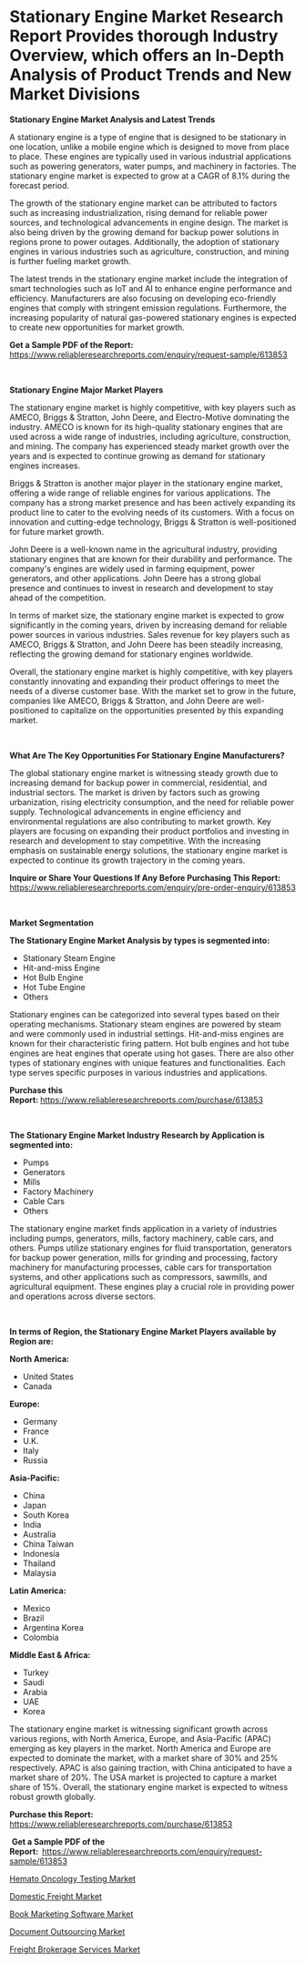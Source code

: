 <p><h1>Stationary Engine Market Research Report Provides thorough Industry Overview, which offers an In-Depth Analysis of Product Trends and New Market Divisions</h1></p><p><strong>Stationary Engine Market Analysis and Latest Trends</strong></p>
<p><p>A stationary engine is a type of engine that is designed to be stationary in one location, unlike a mobile engine which is designed to move from place to place. These engines are typically used in various industrial applications such as powering generators, water pumps, and machinery in factories. The stationary engine market is expected to grow at a CAGR of 8.1% during the forecast period. </p><p>The growth of the stationary engine market can be attributed to factors such as increasing industrialization, rising demand for reliable power sources, and technological advancements in engine design. The market is also being driven by the growing demand for backup power solutions in regions prone to power outages. Additionally, the adoption of stationary engines in various industries such as agriculture, construction, and mining is further fueling market growth.</p><p>The latest trends in the stationary engine market include the integration of smart technologies such as IoT and AI to enhance engine performance and efficiency. Manufacturers are also focusing on developing eco-friendly engines that comply with stringent emission regulations. Furthermore, the increasing popularity of natural gas-powered stationary engines is expected to create new opportunities for market growth.</p></p>
<p><strong>Get a Sample PDF of the Report:&nbsp;</strong> <a href="https://www.reliableresearchreports.com/enquiry/request-sample/613853">https://www.reliableresearchreports.com/enquiry/request-sample/613853</a></p>
<p>&nbsp;</p>
<p><strong>Stationary Engine Major Market Players</strong></p>
<p><p>The stationary engine market is highly competitive, with key players such as AMECO, Briggs & Stratton, John Deere, and Electro-Motive dominating the industry. AMECO is known for its high-quality stationary engines that are used across a wide range of industries, including agriculture, construction, and mining. The company has experienced steady market growth over the years and is expected to continue growing as demand for stationary engines increases.</p><p>Briggs & Stratton is another major player in the stationary engine market, offering a wide range of reliable engines for various applications. The company has a strong market presence and has been actively expanding its product line to cater to the evolving needs of its customers. With a focus on innovation and cutting-edge technology, Briggs & Stratton is well-positioned for future market growth.</p><p>John Deere is a well-known name in the agricultural industry, providing stationary engines that are known for their durability and performance. The company's engines are widely used in farming equipment, power generators, and other applications. John Deere has a strong global presence and continues to invest in research and development to stay ahead of the competition.</p><p>In terms of market size, the stationary engine market is expected to grow significantly in the coming years, driven by increasing demand for reliable power sources in various industries. Sales revenue for key players such as AMECO, Briggs & Stratton, and John Deere has been steadily increasing, reflecting the growing demand for stationary engines worldwide.</p><p>Overall, the stationary engine market is highly competitive, with key players constantly innovating and expanding their product offerings to meet the needs of a diverse customer base. With the market set to grow in the future, companies like AMECO, Briggs & Stratton, and John Deere are well-positioned to capitalize on the opportunities presented by this expanding market.</p></p>
<p>&nbsp;</p>
<p><strong>What Are The Key Opportunities For Stationary Engine Manufacturers?</strong></p>
<p><p>The global stationary engine market is witnessing steady growth due to increasing demand for backup power in commercial, residential, and industrial sectors. The market is driven by factors such as growing urbanization, rising electricity consumption, and the need for reliable power supply. Technological advancements in engine efficiency and environmental regulations are also contributing to market growth. Key players are focusing on expanding their product portfolios and investing in research and development to stay competitive. With the increasing emphasis on sustainable energy solutions, the stationary engine market is expected to continue its growth trajectory in the coming years.</p></p>
<p><strong>Inquire or Share Your Questions If Any Before Purchasing This Report:</strong> <a href="https://www.reliableresearchreports.com/enquiry/pre-order-enquiry/613853">https://www.reliableresearchreports.com/enquiry/pre-order-enquiry/613853</a></p>
<p>&nbsp;</p>
<p><strong>Market Segmentation</strong></p>
<p><strong>The Stationary Engine Market Analysis by types is segmented into:</strong></p>
<p><ul><li>Stationary Steam Engine</li><li>Hit-and-miss Engine</li><li>Hot Bulb Engine</li><li>Hot Tube Engine</li><li>Others</li></ul></p>
<p><p>Stationary engines can be categorized into several types based on their operating mechanisms. Stationary steam engines are powered by steam and were commonly used in industrial settings. Hit-and-miss engines are known for their characteristic firing pattern. Hot bulb engines and hot tube engines are heat engines that operate using hot gases. There are also other types of stationary engines with unique features and functionalities. Each type serves specific purposes in various industries and applications.</p></p>
<p><strong>Purchase this Report:&nbsp;</strong><a href="https://www.reliableresearchreports.com/purchase/613853">https://www.reliableresearchreports.com/purchase/613853</a></p>
<p>&nbsp;</p>
<p><strong>The Stationary Engine Market Industry Research by Application is segmented into:</strong></p>
<p><ul><li>Pumps</li><li>Generators</li><li>Mills</li><li>Factory Machinery</li><li>Cable Cars</li><li>Others</li></ul></p>
<p><p>The stationary engine market finds application in a variety of industries including pumps, generators, mills, factory machinery, cable cars, and others. Pumps utilize stationary engines for fluid transportation, generators for backup power generation, mills for grinding and processing, factory machinery for manufacturing processes, cable cars for transportation systems, and other applications such as compressors, sawmills, and agricultural equipment. These engines play a crucial role in providing power and operations across diverse sectors.</p></p>
<p>&nbsp;</p>
<p><strong>In terms of Region, the Stationary Engine Market Players available by Region are:</strong></p>
<p>
    <p> <strong> North America: </strong>
        <ul>
            <li>United States</li>
            <li>Canada</li>
        </ul>
        </p> 
    <p> <strong> Europe: </strong>
        <ul>
            <li>Germany</li>
            <li>France</li>
            <li>U.K.</li>
            <li>Italy</li>
            <li>Russia</li>
        </ul>
        </p> 
    <p> <strong> Asia-Pacific: </strong>
        <ul>
            <li>China</li>
            <li>Japan</li>
            <li>South Korea</li>
            <li>India</li>
            <li>Australia</li>
            <li>China Taiwan</li>
            <li>Indonesia</li>
            <li>Thailand</li>
            <li>Malaysia</li>
        </ul>
        </p> 
    <p> <strong> Latin America: </strong>
        <ul>
            <li>Mexico</li>
            <li>Brazil</li>
            <li>Argentina Korea</li>
            <li>Colombia</li>
        </ul>
        </p> 
    <p> <strong> Middle East & Africa: </strong>
        <ul>
            <li>Turkey</li>
            <li>Saudi</li>
            <li>Arabia</li>
            <li>UAE</li>
            <li>Korea</li>
        </ul>
    </p>
    </p>
<p><p>The stationary engine market is witnessing significant growth across various regions, with North America, Europe, and Asia-Pacific (APAC) emerging as key players in the market. North America and Europe are expected to dominate the market, with a market share of 30% and 25% respectively. APAC is also gaining traction, with China anticipated to have a market share of 20%. The USA market is projected to capture a market share of 15%. Overall, the stationary engine market is expected to witness robust growth globally.</p></p>
<p><strong>Purchase this Report: </strong><a href="https://www.reliableresearchreports.com/purchase/613853">https://www.reliableresearchreports.com/purchase/613853</a></p>
<p>&nbsp;<strong>Get a Sample PDF of the Report:&nbsp;&nbsp;</strong><a href="https://www.reliableresearchreports.com/enquiry/request-sample/613853">https://www.reliableresearchreports.com/enquiry/request-sample/613853</a></p>
<p><strong></strong></p>
<p><p><a href="https://medium.com/@nelsonhauck/hemato-oncology-testing-market-analysis-and-sze-forecasted-for-period-from-2024-to-2031-87b0f107e8dc">Hemato Oncology Testing Market</a></p><p><a href="https://medium.com/@angelageorge32/domestic-freight-market-outlook-industry-overview-and-forecast-2024-to-2031-f35cb8ca6948">Domestic Freight Market</a></p><p><a href="https://medium.com/@nelsonhauck/book-marketing-software-market-insights-into-market-cagr-market-trends-and-growth-strategies-17bd45140750">Book Marketing Software Market</a></p><p><a href="https://medium.com/@angelageorge32/document-outsourcing-market-analysis-its-cagr-market-segmentation-and-global-industry-overview-b657f819c36c">Document Outsourcing Market</a></p><p><a href="https://medium.com/@geoanderson1978/freight-brokerage-services-market-insight-market-trends-growth-forecasted-from-2024-to-2031-9f9245bee612">Freight Brokerage Services Market</a></p></p>